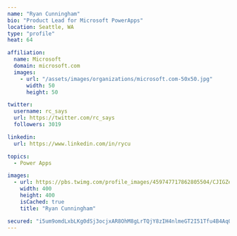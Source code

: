 ```yaml
---
name: "Ryan Cunningham"
bio: "Product Lead for Microsoft PowerApps"
location: Seattle, WA
type: "profile"
heat: 64

affiliation:
  name: Microsoft
  domain: microsoft.com
  images:
    - url: "/assets/images/organizations/microsoft.com-50x50.jpg"
      width: 50
      height: 50

twitter:
  username: rc_says
  url: https://twitter.com/rc_says
  followers: 3019

linkedin:
  url: https://www.linkedin.com/in/rycu

topics:
  - Power Apps

images:
  - url: https://pbs.twimg.com/profile_images/459747717862805504/CJIGZejd_400x400.png
    width: 400
    height: 400
    isCached: true
    title: "Ryan Cunningham"

secured: "i5um9omdLxbLKg0dSj3ocjxAR8OhM8gLrTQjY8zIH4nlmeGT2I51Tfu4B4AqQ7ArKRMMFvkRTDRxK+L8+cs2uLDRcDhHiXzhGNK9woYGpWLgPs4/ipL8Su+dyfINu1YljUNU9hHbDej//SpIQMRwyav/kzX1VK3c4zxNe/Vut+C9awHo2UCgr5Mf9Uhzcz/QXqS1f2BLbQJrxyIhH9THm9aodDVO3kNOvVUdnSOk3asxI1Yuav6VfoR/zSxPlfjop0QJHSuoCr/eSolJ6Gl5T03q7FJDbo8OGwqEUbxX5B8MRTBunfmjyys85qYD/VfctkHoIWSIskh0jqdbw4yqmsHncDVHumKzdVYovnRX6lfNVALQHRWTXVk0vHbad//0J5Vx1nCi0cnnUD1CmkWR5FSfTHBJqk3bRI1gRcTqPCI=;Ea2UboXGR1QDv4LWqNXNww=="
---
```


